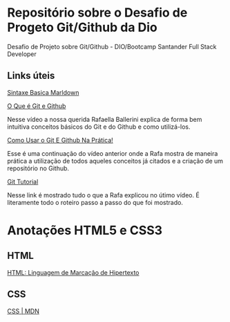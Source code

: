 # Repositório sobre o Desafio de Progeto Git/Github da Dio
Desafio de Projeto sobre Git/Github - DIO/Bootcamp Santander Full Stack Developer

## Links úteis
[Sintaxe Basica Marldown](https://www.markdownguide.org/basic-syntax/)

[O Que é Git e Github](https://www.youtube.com/watch?v=DqTITcMq68k&t=10s)

Nesse vídeo a nossa querida Rafaella Ballerini explica de forma bem intuitiva conceitos básicos do Git e do Github e como utilizá-los.

[Como Usar o Git E Github Na Prática!](https://www.youtube.com/watch?v=UBAX-13g8OM)

Esse é uma continuação do vídeo anterior onde a Rafa mostra de maneira prática a utilização de todos aqueles conceitos já citados e a criação de um repositório no Github.

[Git Tutorial](https://github.com/Mb1997lana/GitTutorial)

Nesse link é mostrado tudo o que a Rafa explicou no útimo vídeo. É literamente todo o roteiro passo a passo do que foi mostrado.

##

# Anotações HTML5 e CSS3

## HTML

[HTML: Linguagem de Marcação de Hipertexto](https://developer.mozilla.org/pt-BR/docs/Web/HTML)

## CSS

[CSS | MDN](https://developer.mozilla.org/pt-BR/docs/Web/CSS)
